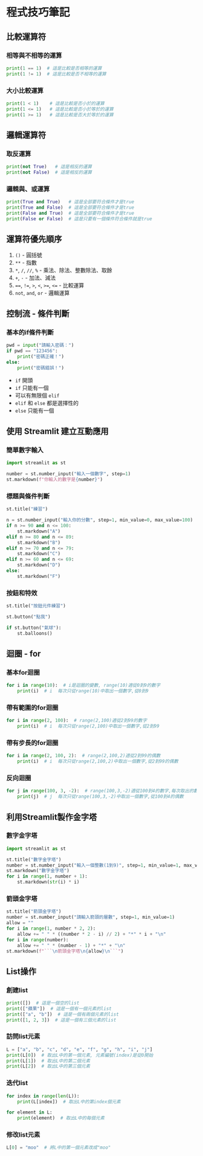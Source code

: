 # 程式技巧筆記

## 比較運算符

### 相等與不相等的運算

```python
print(1 == 1)  # 這是比較是否相等的運算
print(1 != 1)  # 這是比較是否不相等的運算
```

### 大小比較運算

```python
print(1 < 1)    # 這是比較是否小於的運算
print(1 <= 1)   # 這是比較是否小於等於的運算
print(1 >= 1)   # 這是比較是否大於等於的運算
```

## 邏輯運算符

### 取反運算

```python
print(not True)   # 這是相反的運算
print(not False)  # 這是相反的運算
```

### 邏輯與、或運算

```python
print(True and True)   # 這是全部要符合條件才是true
print(True and False)  # 這是全部要符合條件才是true
print(False and True)  # 這是全部要符合條件才是true
print(False or False)  # 這是只要有一個條件符合條件就是true
```

## 運算符優先順序

1. `()` - 圓括號
2. `**` - 指數
3. `*`, `/`, `//`, `%` - 乘法、除法、整數除法、取餘
4. `+`, `-` - 加法、減法
5. `==`, `!=`, `>`, `<`, `>=`, `<=` - 比較運算
6. `not`, `and`, `or` - 邏輯運算

## 控制流 - 條件判斷

### 基本的if條件判斷

```python
pwd = input("請輸入密碼：")
if pwd == "123456":
    print("密碼正確！")
else:
    print("密碼錯誤！")
```

- `if` 開頭
- `if` 只能有一個
- 可以有無限個 `elif`
- `elif` 和 `else` 都是選擇性的
- `else` 只能有一個

## 使用 Streamlit 建立互動應用

### 簡單數字輸入

```python
import streamlit as st

number = st.number_input("輸入一個數字", step=1)
st.markdown(f"你輸入的數字是{number}")
```

### 標題與條件判斷

```python
st.title("練習")

n = st.number_input("輸入你的分數", step=1, min_value=0, max_value=100)
if n >= 90 and n <= 100:
    st.markdown("A")
elif n >= 80 and n <= 89:
    st.markdown("B")
elif n >= 70 and n <= 79:
    st.markdown("C")
elif n >= 60 and n <= 69:
    st.markdown("D")
else:
    st.markdown("F")
```

### 按鈕和特效

```python
st.title("按鈕元件練習")

st.button("點我")

if st.button("氣球"):
    st.balloons()
```

## 迴圈 - for

### 基本for迴圈

```python
for i in range(10):  # i是迴圈的變數, range(10)適從0到9的數字
    print(i)  # i  每次只從range(10)中取出一個數字,從0到9
```

### 帶有範圍的for迴圈

```python
for i in range(2, 100):  # range(2,100)適從2到99的數字
    print(i)  # i  每次只從range(2,100)中取出一個數字,從2到99
```

### 帶有步長的for迴圈

```python
for i in range(2, 100, 2):  # range(2,100,2)適從2到99的偶數
    print(i)  # i  每次只從range(2,100,2)中取出一個數字,從2到99的偶數
```

### 反向迴圈

```python
for j in range(100, 3, -2):  # range(100,3,-2)適從100到4的數字,每次取出的數字是偶數
    print(j)  # j  每次只從range(100,3,-2)中取出一個數字,從100到4的偶數
```

## 利用Streamlit製作金字塔

### 數字金字塔

```python
import streamlit as st

st.title("數字金字塔")
number = st.number_input("輸入一個整數(1到9)", step=1, min_value=1, max_value=9)
st.markdown("數字金字塔")
for i in range(1, number + 1):
    st.markdown(str(i) * i)
```

### 箭頭金字塔

```python
st.title("箭頭金字塔")
number = st.number_input("請輸入箭頭的層數", step=1, min_value=1)
allow = ""
for i in range(1, number * 2, 2):
    allow += " " * ((number * 2 - i) // 2) + "*" * i + "\n"
for i in range(number):
    allow += " " * (number - 1) + "*" + "\n"
st.markdown(f"```\n箭頭金字塔\n{allow}\n```")
```

## List操作

### 創建list

```python
print([])  # 這是一個空的list
print(["蘋果"])  # 這是一個有一個元素的list
print(["a", "b"])  # 這是一個有兩個元素的list
print([1, 2, 3])  # 這是一個有三個元素的list
```

### 訪問list元素

```python
L = ["a", "b", "c", "d", "e", "f", "g", "h", "i", "j"]
print(L[0])  # 取出L中的第一個元素, 元素編號(index)是從0開始
print(L[1])  # 取出L中的第二個元素
print(L[2])  # 取出L中的第三個元素
```

### 迭代list

```python
for index in range(len(L)):
    print(L[index])  # 取出L中的第index個元素

for element in L:
    print(element)  # 取出L中的每個元素
```

### 修改list元素

```python
L[0] = "moo"  # 將L中的第一個元素改成"moo"
```
